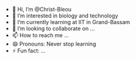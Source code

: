 - 👋 Hi, I’m @Christ-Bleou
- 👀 I’m interested in biology and technology
- 🌱 I’m currently learning at IIT in Grand-Bassam 
- 💞️ I’m looking to collaborate on ...
- 📫 How to reach me ...
- 😄 Pronouns: Never stop learning
- ⚡ Fun fact: ...

<!---
Christ-Bleou/Christ-Bleou is a ✨ special ✨ repository because its `README.md` (this file) appears on your GitHub profile.
You can click the Preview link to take a look at your changes.
--->
